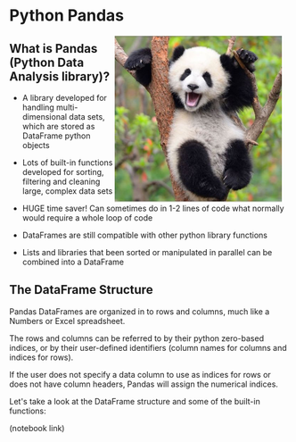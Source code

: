 # Python Pandas 

<img align="right" src="/Lesson7Pandas/Images/panda.jpg" width="300px" style="padding-right: 15px">

## What is Pandas (Python Data Analysis library)?


* A library developed for handling multi-dimensional data sets, which are stored as DataFrame python objects

* Lots of built-in functions developed for sorting, filtering and cleaning large, complex data sets 

* HUGE time saver! Can sometimes do in 1-2 lines of code what normally would require a whole loop of code

* DataFrames are still compatible with other python library functions

* Lists and libraries that been sorted or manipulated in parallel can be combined into a DataFrame

## The DataFrame Structure

Pandas DataFrames are organized in to rows and columns, much like a Numbers or Excel spreadsheet. 

The rows and columns can be referred to by their python zero-based indices, or by their user-defined identifiers (column names for columns and indices for rows). 

If the user does not specify a data column to use as indices for rows or does not have column headers, Pandas will assign the numerical indices.

Let's take a look at the DataFrame structure and some of the built-in functions:

(notebook link)
